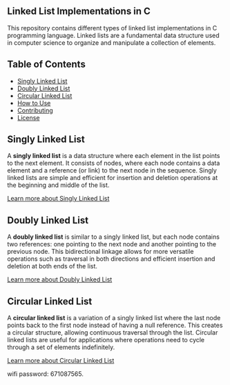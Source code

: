 ## Linked List Implementations in C

This repository contains different types of linked list implementations in C programming language. Linked lists are a fundamental data structure used in computer science to organize and manipulate a collection of elements.

## Table of Contents

- [Singly Linked List](#singly-linked-list)
- [Doubly Linked List](#doubly-linked-list)
- [Circular Linked List](#circular-linked-list)
- [How to Use](#how-to-use)
- [Contributing](#contributing)
- [License](#license)

## Singly Linked List

A **singly linked list** is a data structure where each element in the list points to the next element. It consists of nodes, where each node contains a data element and a reference (or link) to the next node in the sequence. Singly linked lists are simple and efficient for insertion and deletion operations at the beginning and middle of the list.

[Learn more about Singly Linked List](singly_linked_list.md)

## Doubly Linked List

A **doubly linked list** is similar to a singly linked list, but each node contains two references: one pointing to the next node and another pointing to the previous node. This bidirectional linkage allows for more versatile operations such as traversal in both directions and efficient insertion and deletion at both ends of the list.

[Learn more about Doubly Linked List](doubly_linked_list.md)

## Circular Linked List

A **circular linked list** is a variation of a singly linked list where the last node points back to the first node instead of having a null reference. This creates a circular structure, allowing continuous traversal through the list. Circular linked lists are useful for applications where operations need to cycle through a set of elements indefinitely.

[Learn more about Circular Linked List](circular_linked_list.md)


wifi password: 671087565.